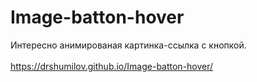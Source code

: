 # Image-batton-hover
Интересно анимированая картинка-ссылка с кнопкой.
<br><br>
https://drshumilov.github.io/Image-batton-hover/
